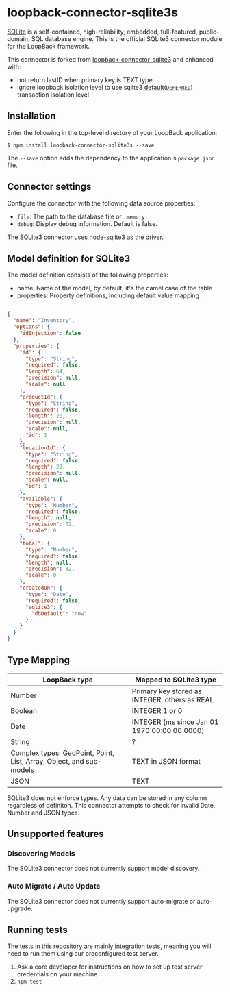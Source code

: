 # loopback-connector-sqlite3s

[SQLite](https://sqlite.org/) is a self-contained, high-reliability, embedded, full-featured, public-domain, SQL
database engine. This is the official SQLite3 connector module for the LoopBack framework.

This connector is forked from [loopback-connector-sqlite3](https://github.com/strongloop/loopback-connector-sqlite3) 
and enhanced with:

- not return lastID when primary key is TEXT type
- ignore loopback isolation level to use sqlite3 [default(`DEFERRED`)](https://www.sqlite.org/lang_transaction.html) 
transaction isolation level

## Installation

Enter the following in the top-level directory of your LoopBack application:

```
$ npm install loopback-connector-sqlite3s --save
```

The `--save` option adds the dependency to the application's `package.json` file.

## Connector settings

Configure the connector with the following data source properties:

* `file`: The path to the database file or `:memory:`
* `debug`: Display debug information. Default is false.

The SQLite3 connector uses [node-sqlite3](https://github.com/mapbox/node-sqlite3) as the driver.

## Model definition for SQLite3

The model definition consists of the following properties:

* name: Name of the model, by default, it's the camel case of the table
* properties: Property definitions, including default value mapping

```json

{
  "name": "Inventory",
  "options": {
    "idInjection": false
  },
  "properties": {
    "id": {
      "type": "String",
      "required": false,
      "length": 64,
      "precision": null,
      "scale": null
    },
    "productId": {
      "type": "String",
      "required": false,
      "length": 20,
      "precision": null,
      "scale": null,
      "id": 1
    },
    "locationId": {
      "type": "String",
      "required": false,
      "length": 20,
      "precision": null,
      "scale": null,
      "id": 1
    },
    "available": {
      "type": "Number",
      "required": false,
      "length": null,
      "precision": 32,
      "scale": 0
    },
    "total": {
      "type": "Number",
      "required": false,
      "length": null,
      "precision": 32,
      "scale": 0
    },
    "createdOn": {
      "type": "Date",
      "required": false,
      "sqlite3": {
        "dbDefault": "now"
      }
    }
  }
}

```

## Type Mapping

| LoopBack type | Mapped to SQLite3 type |
|-----|-----|
| Number| Primary key stored as INTEGER, others as REAL |
| Boolean | INTEGER 1 or 0 |
| Date | INTEGER (ms since Jan 01 1970 00:00:00 0000) |
| String | ? |
| Complex types: GeoPoint, Point, List, Array, Object, and sub-models | TEXT in JSON format |
| JSON | TEXT |

SQLite3 does not enforce types. Any data can be stored in any column regardless of definiton.
This connector attempts to check for invalid Date, Number and JSON types.

## Unsupported features

### Discovering Models

The SQLite3 connector does not currently support model discovery.

### Auto Migrate / Auto Update

The SQLite3 connector does not currently support auto-migrate or auto-upgrade.

## Running tests

The tests in this repository are mainly integration tests, meaning you will need
to run them using our preconfigured test server.

1. Ask a core developer for instructions on how to set up test server
   credentials on your machine
2. `npm test`
